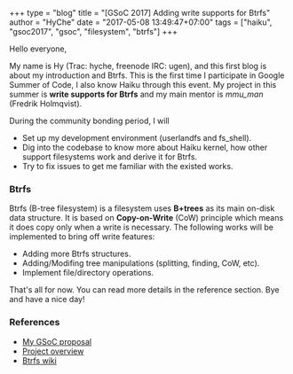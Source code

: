 +++
type = "blog"
title = "[GSoC 2017] Adding write supports for Btrfs"
author = "HyChe"
date = "2017-05-08 13:49:47+07:00"
tags = ["haiku", "gsoc2017", "gsoc", "filesystem", "btrfs"]
+++

Hello everyone,

My name is Hy (Trac: hyche, freenode IRC: ugen), and this first blog is about my introduction and Btrfs. This is the first time I participate in Google Summer of Code, I also know Haiku through this event. My project in this summer is **write supports for Btrfs** and my main mentor is *mmu_man* (Fredrik Holmqvist).

During the community bonding period, I will 
* Set up my development environment (userlandfs and fs_shell).
* Dig into the codebase to know more about Haiku kernel, how other support filesystems work and derive it for Btrfs.
* Try to fix issues to get me familiar with the existed works.

### Btrfs
Btrfs (B-tree filesystem) is a filesystem uses **B+trees** as its main on-disk data structure. It is based on **Copy-on-Write** (CoW) principle which means it does copy only when a write is necessary. The following works will be implemented to bring off write features:

* Adding more Btrfs structures.
* Adding/Modifing tree manipulations (splitting, finding, CoW, etc).
* Implement file/directory operations.

That's all for now. You can read more details in the reference section.
Bye and have a nice day!

### References

* [My GSoC proposal](https://storage.googleapis.com/summerofcode-prod.appspot.com/gsoc/core_project/doc/5695133795221504_1491221770_Haiku-proposal-Write-supports-for-BTRFS.pdf?Expires=1494390719&GoogleAccessId=summerofcode-prod%40appspot.gserviceaccount.com&Signature=QULfCFIqknR4cAbBAaHOE6t6FqLRx%2F8pUUtTw8mO5srptrXyWCzVFuwgKapG6n%2B%2B3j6Qen96%2FT0rCai%2Bra0MfrLexgfo9cdu7hQMHscRH2rjzAXkrIgA5BqZWeXbTDpGSb1k9%2FhMXHLqeMB6zFc6KwRStN5mIdq9H42VXeJaZU1Ym7JwG1oxc83R0%2FeSNB83YWQ6vkbjYhEkh27%2FCMeT0XO2yHDzuqn4fzU2qRcrY%2FFq1IwZs08B4EE5sjjgqzx501oEBNSsZmwoK%2FnxO%2BCF5S6PpXa8oPvNd5gzRzHT3GyyAx7RZOtCmXV51tg1ozZfNju4MxXfOnkjVEQu41pmxQ%3D%3D)
* [Project overview](https://summerofcode.withgoogle.com/dashboard/project/4749427110576128/overview/)
* [Btrfs wiki](https://btrfs.wiki.kernel.org/index.php/Main_Page)
